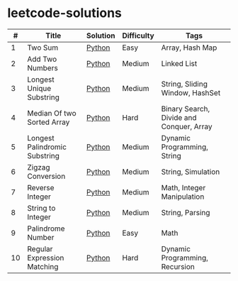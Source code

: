 # leetcode-solutions

| #  | Title                         | Solution                                      | Difficulty | Tags                                     |
|----|-------------------------------|-----------------------------------------------|------------|------------------------------------------|
| 1  | Two Sum                       | [Python](Easy/two_sum.py)                     | Easy       | Array, Hash Map                          |
| 2  | Add Two Numbers               | [Python](Medium/add_two_numbers.py)           | Medium     | Linked List                              |
| 3  | Longest Unique Substring      | [Python](Medium/longest_substring.py)         | Medium     | String, Sliding Window, HashSet          |
| 4  | Median Of two Sorted Array    | [Python](Hard/median_of_two_array.py)         | Hard       | Binary Search, Divide and Conquer, Array |
| 5  | Longest Palindromic Substring | [Python](Medium/palindromic_substring.py)     | Medium     | Dynamic Programming, String              |
| 6  | Zigzag Conversion             | [Python](Medium/zigzag_conversion.py)         | Medium     | String, Simulation              |
| 7  | Reverse Integer               | [Python](Medium/reverse_integer.py)           | Medium     | Math, Integer Manipulation              |
| 8  | String to Integer             | [Python](Medium/string_to_integer.py)         | Medium     | String, Parsing              |
| 9  | Palindrome Number             | [Python](Easy/palindrome_number.py)           | Easy       | Math             |
| 10 | Regular Expression Matching   | [Python](Hard/regular_expression_matching.py) | Hard       | Dynamic Programming, Recursion             | 